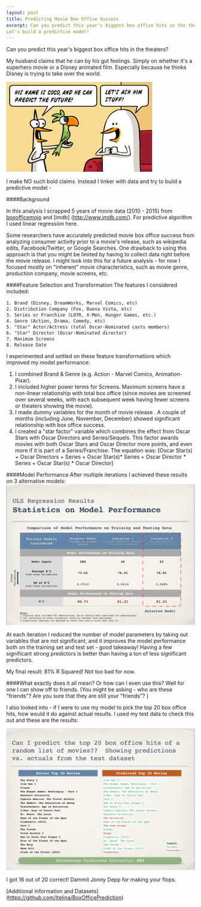 ```yaml
---
layout: post
title: Predicting Movie Box Office Success
excerpt: Can you predict this year's biggest box office hits in the theaters? 
Let's build a predictive model!
---
```



Can you predict this year's biggest box office hits in the theaters?

My husband claims that he can by his gut feelings.  Simply on whether it's a superhero movie or a Disney animated film.  Especially because he thinks Disney is trying to take over the world.


![alt text](../images/predictpic.png "Prediction Comic")

I make NO such bold claims. Instead I tinker with data and try to build a predictive model -


####Background

In this analysis I scrapped 5 years of movie data (2010 - 2015) from [boxofficemojo](http://boxofficemojo.com) and [imdb] (http://www.imdb.com/). For predictive algorithm I used linear regression here.

Some researchers have accurately predicted movie box office success from analyzing consumer activity prior to a movie's release, such as wikipedia edits, Facebook/Twitter, or Google Searches. One drawback to using this approach is that you might be limited by having to collect data right before the movie release. I might look into this for a future analysis - for now I focused mostly on "inherent" movie characteristics, such as movie genre, production company, movie screens, etc.

####Feature Selection and Transformation
The features I considered included:

	1. Brand (Disney, DreamWorks, Marvel Comics, etc)
	2. Distribution Company (Fox, Buena Vista, etc)
	3. Series or Franchise (LOTR, X-Men, Hunger Games, etc.) 
	4. Genre (Action, Drama, Comedy, etc)
	5. "Star" Actor/Actress (total Oscar-Nominated casts members)
	6. "Star" Director (Oscar-Nominated director)
	7. Maximum Screens
	8. Release Date

I experimented and settled on these feature transformations which improved my model performance:

1. I combined Brand & Genre (e.g. Action - Marvel Comics, Animation-Pixar). 
2. I included higher power terms for Screens.  Maximum screens have a non-linear relationship with total box office (since movies are screened over several weeks, with each subsequent week having fewer screens or theaters showing the movie).
3. I made dummy variables for the month of movie release . A couple of months (including June, November, December) showed significant relationship with box office success. 
4. I created a "star factor" variable which combines the effect from Oscar Stars with Oscar Directors and Series/Sequels. This factor awards movies with both Oscar Stars and Oscar Director more points, and even more if it is part of a Series/Franchise. The equation was:
[Oscar Star(s) + Oscar Directors + Series + Oscar Star(s)* Series + Oscar Director * Series + Oscar Star(s) * Oscar Director]


####Model Performance
After multiple iterations I achieved these results on 3 alternative models:
![alt text](../images/modelresults.png "Model Results")

At each iteration I reduced the number of model parameters by taking out variables that are not significant, and it improves the model performance both on the training set and test set - good takeaway! Having a few significant strong predictors is better than having a ton of less significant predictors. 

My final result: 81% R Squared! Not too bad for now. 

####What exactly does it all mean? Or how can I even use this?
Well for one I can show off to friends. (You might be asking - who are these "friends"? Are you sure that they are still your "friends"? ) 

I also looked into - if I were to use my model to pick the top 20 box office hits, how would it do against actual results. I used my test data to check this out and these are the results:

![alt text](../images/modelpredictions.png "Model Predictions")

I got 16 out of 20 correct! Dammit Jonny Depp for making your flops.  

[Additional Information and Datasets] (https://github.com/Itelina/BoxOfficePrediction)

